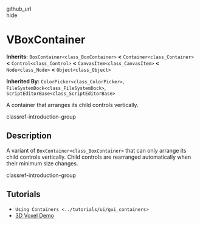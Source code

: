 github\_url  
hide

# VBoxContainer

**Inherits:** `BoxContainer<class_BoxContainer>` **&lt;**
`Container<class_Container>` **&lt;** `Control<class_Control>` **&lt;**
`CanvasItem<class_CanvasItem>` **&lt;** `Node<class_Node>` **&lt;**
`Object<class_Object>`

**Inherited By:** `ColorPicker<class_ColorPicker>`,
`FileSystemDock<class_FileSystemDock>`,
`ScriptEditorBase<class_ScriptEditorBase>`

A container that arranges its child controls vertically.

classref-introduction-group

## Description

A variant of `BoxContainer<class_BoxContainer>` that can only arrange
its child controls vertically. Child controls are rearranged
automatically when their minimum size changes.

classref-introduction-group

## Tutorials

-   `Using Containers <../tutorials/ui/gui_containers>`
-   [3D Voxel Demo](https://godotengine.org/asset-library/asset/2755)
